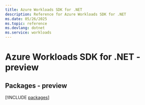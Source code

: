 ```yaml
---
title: Azure Workloads SDK for .NET
description: Reference for Azure Workloads SDK for .NET
ms.date: 05/26/2025
ms.topic: reference
ms.devlang: dotnet
ms.service: workloads
---
```

# Azure Workloads SDK for .NET - preview
## Packages - preview
[!INCLUDE [packages](workloads-index.md)]
